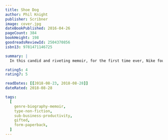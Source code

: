 ```yaml
---
title: Shoe Dog
author: Phil Knight
publisher: Scribner
image: cover.jpg
dateBookPublished: 2016-04-26
pageCount: 384
bookHeight: 198
goodreadsReviewId: 2504370856
isbn13: 9781471146725

summary: |
  In this candid and riveting memoir, for the first time ever, Nike founder and CEO Phil Knight shares the inside story of the company’s early days as an intrepid start-up and its evolution into one of the world’s most iconic, game-changing, and profitable brands.

rating5: 4
rating7: 5

readDates: [[2018-08-23, 2018-08-28]]
dateRated: 2018-08-28

tags:
  [
    genre-biography-memoir,
    type-non-fiction,
    sub-business-productivity,
    gifted,
    form-paperback,
  ]
---
```

